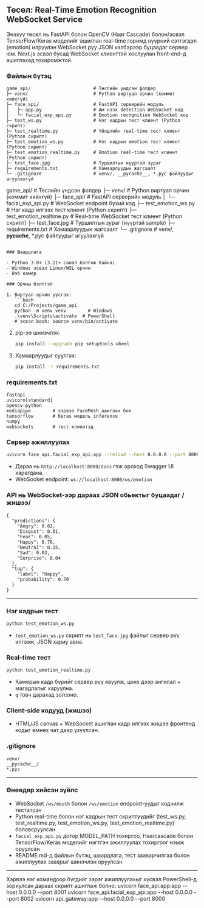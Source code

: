 ## Төсөл: Real-Time Emotion Recognition WebSocket Service

Энэхүү төсөл нь FastAPI болон OpenCV (Haar Cascade) болон/эсвэл TensorFlow/Keras моделийг ашиглан real-time горимд нүүрний сэтгэгдэл (emotion) илрүүлэн WebSocket руу JSON хэлбэрээр буцаадаг сервер юм. Next.js эсвэл бусад WebSocket клиенттэй хослуулан front-end-д ашиглахад тохиромжтой.

### Файлын бүтэц

```
game_api/                       # Төслийн үндсэн фолдер
├─ venv/                        # Python виртуал орчин (коммит хийхгүй)
├─ face_api/                    # FastAPI серверийн модуль
│   ├─ app.py                   # Ам нээх detection WebSocket код
│   └─ facial_exp_api.py        # Emotion recognition WebSocket код
├─ test_ws.py                   # Нэг кадрын тест клиент (Python скрипт)
├─ test_realtime.py             # Үйлдлийн real-time тест клиент (Python скрипт)
├─ test_emotion_ws.py           # Нэг кадрын emotion тест клиент (Python скрипт)
├─ test_emotion_realtime.py     # Emotion real-time тест клиент (Python скрипт)
├─ test_face.jpg                # Туршилтын нүүртэй зураг
├─ requirements.txt             # Хамаарлуудын жагсаалт
└─ .gitignore                   # venv/, __pycache__, *.pyc файлуудыг агуулахгүй
```

game_api/ # Төслийн үндсэн фолдер
├─ venv/ # Python виртуал орчин (коммит хийхгүй)
├─ face_api/ # FastAPI серверийн модуль
│ └─ facial_exp_api.py # WebSocket endpoint бүхий код
├─ test_emotion_ws.py # Нэг кадр илгээх тест клиент (Python скрипт)
├─ test_emotion_realtime.py # Real-time WebSocket тест клиент (Python скрипт)
├─ test_face.jpg # Туршилтын зураг (нүүртэй sample)
├─ requirements.txt # Хамаарлуудын жагсаалт
└─ .gitignore # venv/, **pycache**, \*.pyc файлуудыг агуулахгүй

````

### Шаардлага

- Python 3.8+ (3.11+ санал болгож байна)
- Windows эсвэл Linux/WSL орчин
- Вэб камер

### Орчны бэлтгэл

1. Виртуал орчин үүсгэх:
   ```bash
   cd C:/Projects/game_api
   python -m venv venv        # Windows
   .\venv\Scripts\activate  # PowerShell
   # эсвэл bash: source venv/bin/activate
````

2. pip-ээ шинэчлэх:

   ```bash
   pip install --upgrade pip setuptools wheel
   ```

3. Хамаарлуудыг суулгах:

   ```bash
   pip install -r requirements.txt
   ```

### requirements.txt

```
fastapi
uvicorn[standard]
opencv-python
mediapipe        # хэрвээ FaceMesh ашиглах бол
tensorflow       # Keras модель inference
numpy
websockets       # тест клиентэд
```

### Сервер ажиллуулах

```bash
uvicorn face_api.facial_exp_api:app --reload --host 0.0.0.0 --port 8000
```

- Дараа нь `http://localhost:8000/docs` гэж ороход Swagger UI харагдана.
- WebSocket endpoint: `ws://localhost:8000/ws/emotion`

### API нь WebSocket-ээр дараах JSON обьектыг буцаадаг /жишээ/

```
{
  "predictions": {
    "Angry": 0.02,
    "Disgust": 0.01,
    "Fear": 0.05,
    "Happy": 0.70,
    "Neutral": 0.15,
    "Sad": 0.03,
    "Surprise": 0.04
  },
  "top": {
    "label": "Happy",
    "probability": 0.70
  }
}

```

---

### Нэг кадрын тест

```bash
python test_emotion_ws.py
```

- `test_emotion_ws.py` скрипт нь `test_face.jpg` файлыг сервер рүү илгээж, JSON хариу авна.

### Real-time тест

```bash
python test_emotion_realtime.py
```

- Камерын кадр бүрийг сервер рүү явуулж, цонх дээр ангилал + магадлалыг харуулна.
- `q` товч дарахад зогсоно.

### Client-side кодууд (жишээ)

- HTML/JS canvas + WebSocket ашиглан кадр илгээх жишээ фронтенд кодыг өмнөх чат дээр үзүүлсэн.

### .gitignore

```
venv/
__pycache__/
*.pyc
```

---

### Өнөөдөр хийсэн зүйлс

- WebSocket `/ws/mouth` болон `/ws/emotion` endpoint-уудыг кодчилж тестэлсэн
- Python real-time болон нэг кадрын тест скриптүүдийг (test_ws.py, test_realtime.py, test_emotion_ws.py, test_emotion_realtime.py) боловсруулсан
- `facial_exp_api.py` дотор MODEL_PATH тохиргоо, Haarcascade болон TensorFlow/Keras моделийг нэгтгэн ажиллуулах тохиргоог нэмж оруулсан
- README.md-д файлын бүтэц, шаардлага, тест зааварчилгаа болон ажиллуулах зааврыг шинэчлэн оруулсан

---
Хэрвээ нэг командоор бүгдийг зэрэг ажиллуулахыг хүсвэл PowerShell-д зориулсан дараах скрипт ашиглаж болно:
uvicorn face_api.app:app --host 0.0.0.0 --port 8001
uvicorn face_api.facial_exp_api:app --host 0.0.0.0 --port 8002
uvicorn api_gateway:app --host 0.0.0.0 --port 8000
